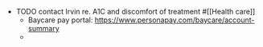 - TODO contact Irvin re. A1C and discomfort of treatment #[[Health care]]
	- Baycare pay portal: https://www.personapay.com/baycare/account-summary
	-